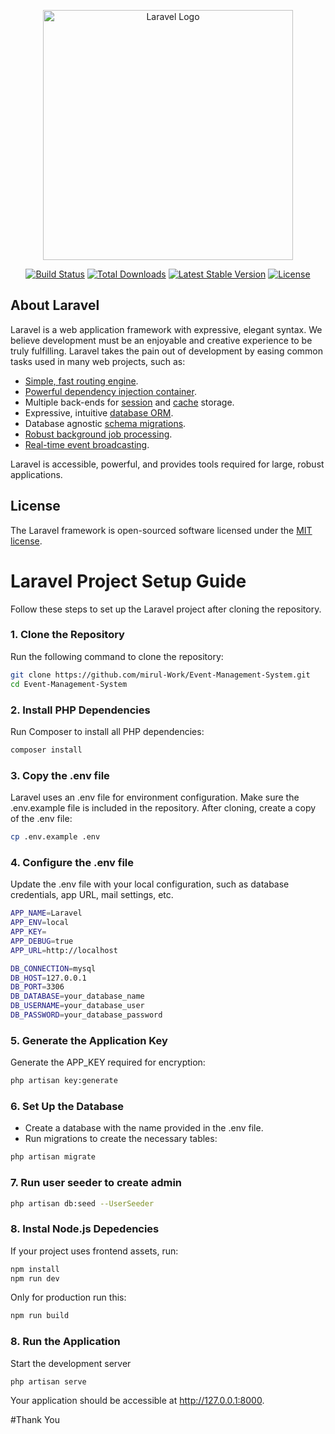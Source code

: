 <p align="center"><a href="https://laravel.com" target="_blank"><img src="https://raw.githubusercontent.com/laravel/art/master/logo-lockup/5%20SVG/2%20CMYK/1%20Full%20Color/laravel-logolockup-cmyk-red.svg" width="400" alt="Laravel Logo"></a></p>

<p align="center">
<a href="https://github.com/laravel/framework/actions"><img src="https://github.com/laravel/framework/workflows/tests/badge.svg" alt="Build Status"></a>
<a href="https://packagist.org/packages/laravel/framework"><img src="https://img.shields.io/packagist/dt/laravel/framework" alt="Total Downloads"></a>
<a href="https://packagist.org/packages/laravel/framework"><img src="https://img.shields.io/packagist/v/laravel/framework" alt="Latest Stable Version"></a>
<a href="https://packagist.org/packages/laravel/framework"><img src="https://img.shields.io/packagist/l/laravel/framework" alt="License"></a>
</p>

## About Laravel

Laravel is a web application framework with expressive, elegant syntax. We believe development must be an enjoyable and creative experience to be truly fulfilling. Laravel takes the pain out of development by easing common tasks used in many web projects, such as:

- [Simple, fast routing engine](https://laravel.com/docs/routing).
- [Powerful dependency injection container](https://laravel.com/docs/container).
- Multiple back-ends for [session](https://laravel.com/docs/session) and [cache](https://laravel.com/docs/cache) storage.
- Expressive, intuitive [database ORM](https://laravel.com/docs/eloquent).
- Database agnostic [schema migrations](https://laravel.com/docs/migrations).
- [Robust background job processing](https://laravel.com/docs/queues).
- [Real-time event broadcasting](https://laravel.com/docs/broadcasting).

Laravel is accessible, powerful, and provides tools required for large, robust applications.


## License

The Laravel framework is open-sourced software licensed under the [MIT license](https://opensource.org/licenses/MIT).

# Laravel Project Setup Guide

Follow these steps to set up the Laravel project after cloning the repository.

### 1. **Clone the Repository**
Run the following command to clone the repository:
```bash
git clone https://github.com/mirul-Work/Event-Management-System.git
cd Event-Management-System
```
### 2. **Install PHP Dependencies**
Run Composer to install all PHP dependencies:
```bash
composer install
```
### 3. **Copy the .env file**
Laravel uses an .env file for environment configuration. Make sure the .env.example file is included in the repository. After cloning, create a copy of the .env file:
```bash
cp .env.example .env
```
### 4. **Configure the .env file**
Update the .env file with your local configuration, such as database credentials, app URL, mail settings, etc.
```bash
APP_NAME=Laravel
APP_ENV=local
APP_KEY=
APP_DEBUG=true
APP_URL=http://localhost

DB_CONNECTION=mysql
DB_HOST=127.0.0.1
DB_PORT=3306
DB_DATABASE=your_database_name
DB_USERNAME=your_database_user
DB_PASSWORD=your_database_password
```
### 5. **Generate the Application Key**
Generate the APP_KEY required for encryption:
```bash
php artisan key:generate
```
### 6. **Set Up the Database**
* Create a database with the name provided in the .env file.
* Run migrations to create the necessary tables:
```bash
php artisan migrate
```
### 7. **Run user seeder to create admin**
```bash
php artisan db:seed --UserSeeder
```
### 8. **Instal Node.js Depedencies**
If your project uses frontend assets, run:
```bash
npm install
npm run dev
```
Only for production run this:
```bash
npm run build
```
### 8. **Run the Application**
Start the development server
```bash
php artisan serve
```
Your application should be accessible at http://127.0.0.1:8000.

#Thank You
